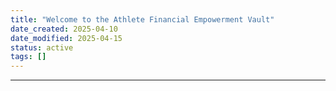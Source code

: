 ```yaml
---
title: "Welcome to the Athlete Financial Empowerment Vault"
date_created: 2025-04-10
date_modified: 2025-04-15
status: active
tags: []
---
```


---


